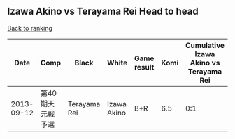 ## Izawa Akino vs Terayama Rei Head to head

[Back to ranking](../../index.md)




| **Date** | **Comp** | **Black** | **White** | **Game result** | **Komi** | **Cumulative Izawa Akino vs Terayama Rei** | **Izawa Akino streak** | **Terayama Rei streak** | 
| --- | --- | --- | --- | --- | --- | --- | --- | --- |
| 2013-09-12 | 第40期天元戦予選 | Terayama Rei | Izawa Akino | B+R | 6.5 | 0:1 | 0 | 1 |




